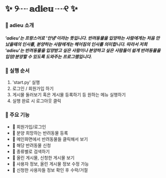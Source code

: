 # ✨  ୨┈ 𝕒𝕕𝕚𝕖𝕦 ┈୧ ✨
### 🐹 adieu 소개
##### 'adieu'는 프랑스어로 '안녕'이라는 뜻입니다. 반려동물을 입양하는 사람에게는 처음 만났을때의 인사를, 분양하는 사람에게는 헤어짐의 인사를 의미합니다. 따라서 저희 'adieu'는 반려동물을 입양받고 싶은 사람이나 분양하고 싶은 사람들이 쉽게 반려동물을 입양/분양할 수 있도록 도와주는 프로그램입니다.

### 🐸 실행 순서
1. 'start.py' 실행
2. 로그인 / 회원가입 하기
3. 게시물 둘러보기 혹은 게시물 등록하기 등 원하는 메뉴 실행하기
4. 실행 완료 시 로그아웃 클릭  
   
### 🐶 주요 기능
   - 🐾 회원가입/로그인
   - 🐾 분양 희망하는 반려동물 등록
   - 🐾 메인화면에서 반려동물들 클릭해서 보기
   - 🐾 해당 반려동물 신청
   - 🐾 종류별로 검색하기
   - 🐾 올린 게시물, 신청한 게시물 보기
   - 🐾 사용자 정보, 올린 게시물 정보 수정 가능
   - 🐾 신청한 사용자들 정보 확인 후 수락/거절


